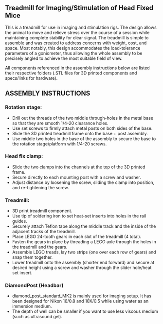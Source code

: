 ## Treadmill for Imaging/Stimulation of Head Fixed Mice
  This is a treadmill for use in imaging and stimulation rigs. The design allows the animal to move and relieve stress over the course of a session while maintaining complete stability for clear signal. The treadmill is simple to assemble and was created to address concerns with weight, cost, and space. Most notably, this design accommodates the load-tolerance parameters of a goniometer, thus allowing the whole assembly to be precisely angled to achieve the most suitable field of view.

All components referenced in the assembly instructions below are listed their respective folders (.STL files for 3D printed components and specs/links for hardware).
## ASSEMBLY INSTRUCTIONS ##
### Rotation stage:
- Drill out the threads of the two middle through-holes in the metal base so that they are smooth 1/4-20 clearance holes.
- Use set screws to firmly attach metal posts on both sides of the base.
- Slide the 3D printed treadmill frame onto the base + post assembly.
- Use middle two holes in the base of the assembly to secure the base to the rotation stage/platform with 1/4-20 screws.
### Head fix clamp:
- Slide the two clamps into the channels at the top of the 3D printed frame.
- Secure directly to each mounting post with a screw and washer.
- Adjust distance by loosening the screw, sliding the clamp into position, and re-tightening the screw.
### Treadmill:
- 3D print treadmill component.
- Use tip of soldering iron to set heat-set inserts into holes in the rail guides.
- Securely attach Teflon tape along the middle track and the inside of the adjacent tracks of the treadmill.
- Place LEGO 24-tooth gears in each slot of the treadmill (4 total).
- Fasten the gears in place by threading a LEGO axle through the holes in the treadmill and the gears.
- Assemble LEGO treads, lay two strips (one over each row of gears) and snap them together.
- Lower treadmill onto the assembly (shorter end forward) and secure at desired height using a screw and washer through the slider hole/heat set insert.   
### DiamondPost (Headbar)
- diamond_post_standard_MK2 is mainly used for imaging setup. It has been designed for Nikon 16/0.8 and 10X/0.5 while using water as an immersion medium. 
- The depth of well can be smaller if you want to use less viscous medium (such as ultrasound gel).
